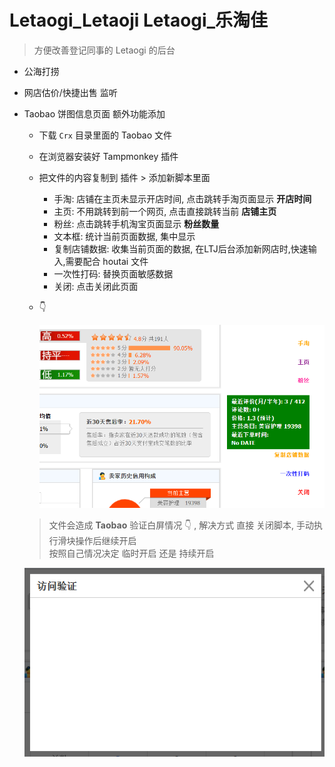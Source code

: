 # Letaogi_Letaoji Letaogi_乐淘佳 

> 方便改善登记同事的 Letaogi 的后台


- 公海打捞

- 网店估价/快捷出售 监听

- Taobao 饼图信息页面 额外功能添加
  - 下载 `Crx` 目录里面的 Taobao 文件
  - 在浏览器安装好 Tampmonkey 插件
  - 把文件的内容复制到 插件 > 添加新脚本里面 
    - 手淘: 店铺在主页未显示开店时间, 点击跳转手淘页面显示 **开店时间**
    - 主页: 不用跳转到前一个网页, 点击直接跳转当前 **店铺主页**
    - 粉丝: 点击跳转手机淘宝页面显示 **粉丝数量**
    - 文本框: 统计当前页面数据, 集中显示
    - 复制店铺数据: 收集当前页面的数据, 在LTJ后台添加新网店时,快速输入,需要配合 houtai 文件
    - 一次性打码: 替换页面敏感数据
    - 关闭: 点击关闭此页面
  - 👇
  
    ![](/img/taobao.png)

  > 文件会造成 **Taobao** 验证白屏情况 👇 , 解决方式 直接 关闭脚本, 手动执行滑块操作后继续开启 <br>
  > 按照自己情况决定 临时开启 还是 持续开启

  ![](/img/visit_check.png)
